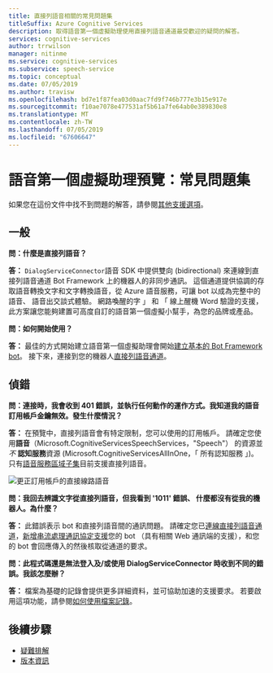 ```yaml
---
title: 直接列語音相關的常見問題集
titleSuffix: Azure Cognitive Services
description: 取得語音第一個虛擬助理使用直接列語音通道最受歡迎的疑問的解答。
services: cognitive-services
author: trrwilson
manager: nitinme
ms.service: cognitive-services
ms.subservice: speech-service
ms.topic: conceptual
ms.date: 07/05/2019
ms.author: travisw
ms.openlocfilehash: bd7e1f87fea03d0aac7fd9f746b777e3b15e917e
ms.sourcegitcommit: f10ae7078e477531af5b61a7fe64ab0e389830e8
ms.translationtype: MT
ms.contentlocale: zh-TW
ms.lasthandoff: 07/05/2019
ms.locfileid: "67606647"
---
```

# <a name="voice-first-virtual-assistants-preview-frequently-asked-questions"></a>語音第一個虛擬助理預覽：常見問題集

如果您在這份文件中找不到問題的解答，請參閱[其他支援選項](support.md)。

## <a name="general"></a>一般

**問：什麼是直接列語音？**

**答：** `DialogServiceConnector`語音 SDK 中提供雙向 (bidirectional) 來連線到直接列語音通道 Bot Framework 上的機器人的非同步通訊。 這個通道提供協調的存取語音轉換文字和文字轉換語音，從 Azure 語音服務，可讓 bot 以成為完整中的語音、 語音出交談式體驗。 網路喚醒的字 」 和 「 線上醒機 Word 驗證的支援，此方案讓您能夠建置可高度自訂的語音第一個虛擬小幫手，為您的品牌或產品。

**問：如何開始使用？**

**答：** 最佳的方式開始建立語音第一個虛擬助理會開始[建立基本的 Bot Framework bot](https://docs.microsoft.com/azure/bot-service/bot-builder-tutorial-basic-deploy?view=azure-bot-service-4.0)。 接下來，連接到您的機器人[直接列語音通道](https://docs.microsoft.com/azure/bot-service/bot-service-channel-connect-directlinespeech)。

## <a name="debugging"></a>偵錯

**問：連接時，我會收到 401 錯誤，並執行任何動作的運作方式。我知道我的語音訂用帳戶金鑰無效。發生什麼情況？**

**答：** 在預覽中，直接列語音會有特定限制，您可以使用的訂用帳戶。 請確定您使用**語音**（Microsoft.CognitiveServicesSpeechServices，"Speech"） 的資源並 *不* **認知服務**資源 (Microsoft.CognitiveServicesAllInOne，「 所有認知服務 」)。 只有[語音服務區域子集](regions.md#voice-first-virtual-assistants)目前支援直接列語音。

![更正訂用帳戶的直接線路語音](media/voice-first-virtual-assistants/faq-supported-subscription.png "相容的語音訂用帳戶的範例")

**問：我回去辨識文字從直接列語音，但我看到 '1011' 錯誤、 什麼都沒有從我的機器人。為什麼？**

**答：** 此錯誤表示 bot 和直接列語音間的通訊問題。 請確定您已[連線直接列語音通道](https://docs.microsoft.com/azure/bot-service/bot-service-channel-connect-directlinespeech)，[新增串流處理通訊協定支援](https://aka.ms/botframework/addstreamingprotocolsupport)您的 bot （具有相關 Web 通訊端的支援），和您的 bot 會回應傳入的然後核取從通道的要求。

**問：此程式碼還是無法登入及/或使用 DialogServiceConnector 時收到不同的錯誤。我該怎麼辦？**

**答：** 檔案為基礎的記錄會提供更多詳細資料，並可協助加速的支援要求。 若要啟用這項功能，請參閱[如何使用檔案記錄](how-to-use-logging.md)。

## <a name="next-steps"></a>後續步驟

* [疑難排解](troubleshooting.md)
* [版本資訊](releasenotes.md)
